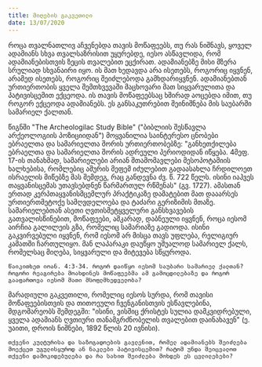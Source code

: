 ```yaml
---
title: მიღების გაკვეთილი
date: 13/07/2020
---
```


როცა თვალნათლივ აჩვენებდა თავის მოწაფეებს, თუ რას ნიშნავს, ყოველ ადამიანს სხვა თვალსაზრისით უყურებდე, იესო ასწავლიდა, რომ ადამიანებისთვის ზეცის თვალებით ეცქირათ. ადამიანებზე მისი მზერა სრულიად სხვანაირი იყო. ის მათ ხედავდა არა ისეთებს, როგორიც იყვნენ, არამედ ისეთებს, როგორიც შეიძლებოდა გამხდარიყვნენ. ადამიანებთან ურთიერთობის ყველა შემთხვევაში მაცხოვარი მათ სიყვარულითა და პატივისცემით ექცეოდა. ის თავის მოწაფეებსაც ხშირად აოცებდა იმით, თუ როგორ ექცეოდა ადამიანებს. ეს განსაკუთრებით შეინიშნება მის საუბარში სამარიელ ქალთან.

წიგნში "The Archeologilac Study Bible" ("ბიბლიის შესწავლა არქეოლოგიის პოზიციიდან") მოყვანილია საინტერესო ცნობები ებრაელთა და სამარიელთა შორის ურთიერთობებზე: "განხეთქილება ებრაელთა და სამარიელთა შორის ადრეული პერიოდიდან იწყება. 4მეფ. 17-ის თანახმად, სამარიელები არიან შთამომავლები მესოპოტამიის ხალხებისა, რომლებიც აშურის მეფემ იძულებით გადაასახლა ჩრდილოეთ ისრაელის მიწებზე მას შემდეგ, რაც განდევნა ძვ. წ. 722 წელს. ისინი იაჰვეს თაყვანისცემას უთავსებდნენ წარმართულ რწმენას" (გვ. 1727). ამასთან ერთად კერპთაყვანისმცემლურ პრაქტიკაზე დამატებით მათ დააარსეს ურთიერთმეტოქე სამღვდელოება და ტაძარი გერიზიმის მთაზე. სამარიელებთან ასეთი ღვთისმეტყველური განსხვავების გათვალისწინებით, მოწაფეები, აშკარად, დაბნეული იყვნენ, როცა იესომ აირჩია გალილეის გზა, რომელიც სამარიაზე გადიოდა. ისინი გაკვირვებული იყვნენ, რომ იესომ არ მისცა თავს უფლება, რელიგიურ კამათში ჩართულიყო. მან ლაპარაკი დაუწყო უშუალოდ სამარიელ ქალს, რომელსაც მიღება, სიყვარული და მიტევება სწყუროდა.

`წაიკითხეთ იოან. 4:3-34. როგორ დაიწყო იესომ საუბარი სამარიელ ქალთან? როგორი რეაგირება მოახდინეს მოწაფეებმა ამ გამოცდილებაზე და როგორ გააფართოვა იესომ მათი მსოფლმხედველობა?`

მარადიული გაკვეთილი, რომელიც იესოს სურდა, რომ თავისი მოწაფეებისთვის და თითოეული ჩვენგანისთვის ესწავლებინა, მდგომარეობს შემდეგში: "ისინი, ვისშიც ქრისტეს სულია დამკვიდრებული, ყველა ადამიანს ღვთიური თანამგრძნობელის თვალებით დაინახავენ" (ე. უაითი, დროის ნიშნები, 1892 წლის 20 ივნისი).

`თქვენი კულტურისა და საზოგადოების გავლენით, რომელ ადამიანებს შეიძლება მოექცეთ უგულისყუროდ ან ნაკლები პატივისცემით? რატომ უნდა შეიცვალოთ თქვენი დამოკიდებულება და რა სახით შეიძლება მოხდეს ეს ცვლილებები?`
